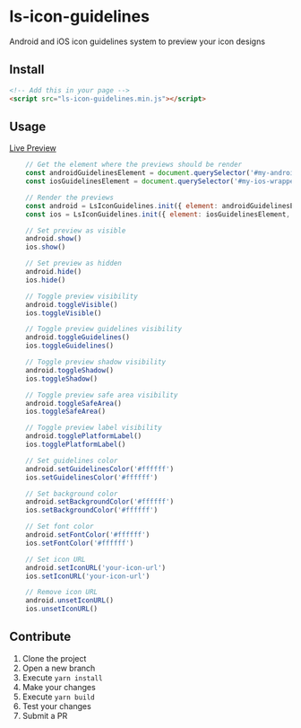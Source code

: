 # ls-icon-guidelines

Android and iOS icon guidelines system to preview your icon designs

## Install

```html
<!-- Add this in your page -->
<script src="ls-icon-guidelines.min.js"></script>
```

## Usage

[Live Preview](https://lesimoes.dev/ls-icon-guidelines)

```javascript
    // Get the element where the previews should be render
    const androidGuidelinesElement = document.querySelector('#my-android-wrapper')
    const iosGuidelinesElement = document.querySelector('#my-ios-wrapper')

    // Render the previews
    const android = LsIconGuidelines.init({ element: androidGuidelinesElement, platform: 'android' })
    const ios = LsIconGuidelines.init({ element: iosGuidelinesElement, platform: 'ios' })

    // Set preview as visible
    android.show()
    ios.show()

    // Set preview as hidden
    android.hide()
    ios.hide()

    // Toggle preview visibility
    android.toggleVisible()
    ios.toggleVisible()

    // Toggle preview guidelines visibility
    android.toggleGuidelines()
    ios.toggleGuidelines()

    // Toggle preview shadow visibility
    android.toggleShadow()
    ios.toggleShadow()

    // Toggle preview safe area visibility
    android.toggleSafeArea()
    ios.toggleSafeArea()

    // Toggle preview label visibility
    android.togglePlatformLabel()
    ios.togglePlatformLabel()

    // Set guidelines color
    android.setGuidelinesColor('#ffffff')
    ios.setGuidelinesColor('#ffffff')

    // Set background color
    android.setBackgroundColor('#ffffff')
    ios.setBackgroundColor('#ffffff')

    // Set font color
    android.setFontColor('#ffffff')
    ios.setFontColor('#ffffff')

    // Set icon URL
    android.setIconURL('your-icon-url')
    ios.setIconURL('your-icon-url')

    // Remove icon URL
    android.unsetIconURL()
    ios.unsetIconURL()
```

## Contribute

1) Clone the project
2) Open a new branch
3) Execute `yarn install`
4) Make your changes
5) Execute `yarn build`
6) Test your changes
7) Submit a PR